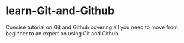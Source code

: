 # learn-Git-and-Github

Concise tutorial on Git and Github covering all you need to move from beginner to an expert on using Git and Github.
